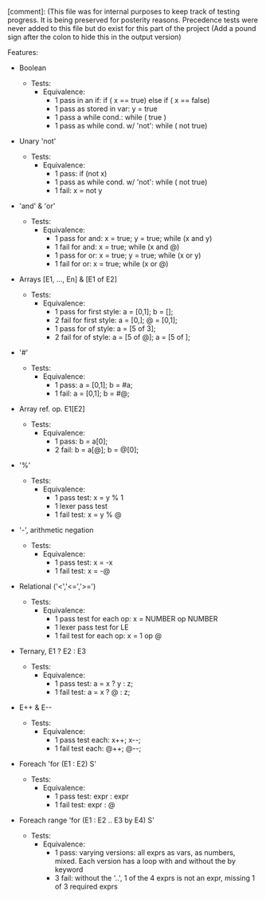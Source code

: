 
[comment]:  (This file was for internal purposes to keep track of testing progress. It is being preserved for posterity reasons. Precedence tests were never added to this file but do exist for this part of the project (Add a pound sign after the colon to hide this in the output version)

Features:

- Boolean
    - Tests:
        - Equivalence:
            - 1 pass in an if: if ( x == true) else if ( x == false)
            - 1 pass as stored in var: y = true
            - 1 pass a while cond.: while ( true )
            - 1 pass as while cond. w/ 'not': while ( not true)

- Unary 'not'
    - Tests:
        - Equivalence:
            - 1 pass: if (not x)
            - 1 pass as while cond. w/ 'not': while ( not true)
            - 1 fail: x = not y

- 'and' & 'or'
    - Tests:
        - Equivalence:
            - 1 pass for and: x = true; y = true; while (x and y)
            - 1 fail for and: x = true; while (x and @)
            - 1 pass for or: x = true; y = true; while (x or y)
            - 1 fail for or: x = true; while (x or @)

- Arrays [E1, ..., En] & [E1 of E2]
    - Tests:
        - Equivalence:
            - 1 pass for first style: a = [0,1]; b = [];
            - 2 fail for first style: a = [0,]; @ = [0,1];
            - 1 pass for of style: a = [5 of 3];
            - 2 fail for of style: a = [5 of @]; a = [5 of ];

- '#'
    - Tests:
        - Equivalence:
            - 1 pass: a = [0,1]; b = #a;
            - 1 fail: a = [0,1]; b = #@;

- Array ref. op. E1[E2]
    - Tests:
        - Equivalence:
            - 1 pass: b = a[0];
            - 2 fail: b = a[@]; b = @[0];

- '%'
    - Tests:
        - Equivalence:
            - 1 pass test: x = y % 1
            - 1 lexer pass test
            - 1 fail test: x = y % @

- '-', arithmetic negation
    - Tests:
        - Equivalence:
            - 1 pass test: x = -x
            - 1 fail test: x = -@

- Relational ('<','<=','>=')
    - Tests:
        - Equivalence:
            - 1 pass test for each op: x = NUMBER op NUMBER
            - 1 lexer pass test for LE
            - 1 fail test for each op: x = 1 op @

- Ternary, E1 ? E2 : E3
    - Tests:
        - Equivalence:
            - 1 pass test: a = x ? y : z;
            - 1 fail test: a = x ? @ : z;

- E++ & E--
    - Tests:
        - Equivalence:
            - 1 pass test each: x++; x--;
            - 1 fail test each: @++; @--;

- Foreach 'for (E1 : E2) S'
    - Tests:
        - Equivalence:
            - 1 pass test: expr : expr
            - 1 fail test: expr : @

- Foreach range 'for (E1 : E2 .. E3 by E4) S'
    - Tests:
        - Equivalence:
            - 1 pass: varying versions: all exprs as vars, as numbers, mixed. Each version has a loop with and without the by keyword
            - 3 fail: without the '..', 1 of the 4 exprs is not an expr, missing 1 of 3 required exprs
